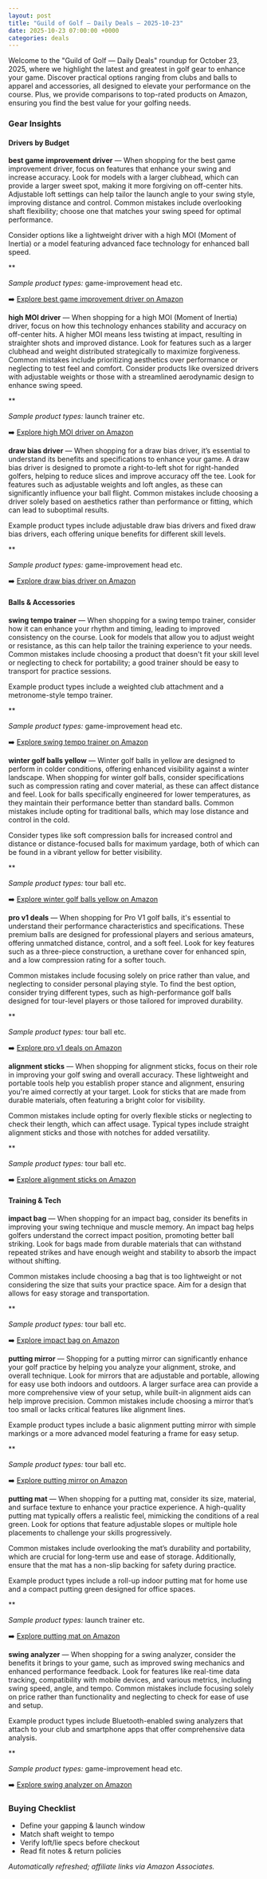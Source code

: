 ```yaml
---
layout: post
title: "Guild of Golf — Daily Deals — 2025-10-23"
date: 2025-10-23 07:00:00 +0000
categories: deals
---
```


Welcome to the "Guild of Golf — Daily Deals" roundup for October 23, 2025, where we highlight the latest and greatest in golf gear to enhance your game. Discover practical options ranging from clubs and balls to apparel and accessories, all designed to elevate your performance on the course. Plus, we provide comparisons to top-rated products on Amazon, ensuring you find the best value for your golfing needs.

### Gear Insights

#### Drivers by Budget

**best game improvement driver** — When shopping for the best game improvement driver, focus on features that enhance your swing and increase accuracy. Look for models with a larger clubhead, which can provide a larger sweet spot, making it more forgiving on off-center hits. Adjustable loft settings can help tailor the launch angle to your swing style, improving distance and control. Common mistakes include overlooking shaft flexibility; choose one that matches your swing speed for optimal performance. 

Consider options like a lightweight driver with a high MOI (Moment of Inertia) or a model featuring advanced face technology for enhanced ball speed.

**

_Sample product types:_ game-improvement head etc.

➡️ [Explore best game improvement driver on Amazon](https://www.amazon.com/s?k=best%20game%20improvement%20driver&tag=guildofgolfde-20)

**high MOI driver** — When shopping for a high MOI (Moment of Inertia) driver, focus on how this technology enhances stability and accuracy on off-center hits. A higher MOI means less twisting at impact, resulting in straighter shots and improved distance. Look for features such as a larger clubhead and weight distributed strategically to maximize forgiveness. Common mistakes include prioritizing aesthetics over performance or neglecting to test feel and comfort. Consider products like oversized drivers with adjustable weights or those with a streamlined aerodynamic design to enhance swing speed.

**

_Sample product types:_ launch trainer etc.

➡️ [Explore high MOI driver on Amazon](https://www.amazon.com/s?k=high%20MOI%20driver&tag=guildofgolfde-20)

**draw bias driver** — When shopping for a draw bias driver, it’s essential to understand its benefits and specifications to enhance your game. A draw bias driver is designed to promote a right-to-left shot for right-handed golfers, helping to reduce slices and improve accuracy off the tee. Look for features such as adjustable weights and loft angles, as these can significantly influence your ball flight. Common mistakes include choosing a driver solely based on aesthetics rather than performance or fitting, which can lead to suboptimal results.

Example product types include adjustable draw bias drivers and fixed draw bias drivers, each offering unique benefits for different skill levels.

**

_Sample product types:_ game-improvement head etc.

➡️ [Explore draw bias driver on Amazon](https://www.amazon.com/s?k=draw%20bias%20driver&tag=guildofgolfde-20)

#### Balls & Accessories

**swing tempo trainer** — When shopping for a swing tempo trainer, consider how it can enhance your rhythm and timing, leading to improved consistency on the course. Look for models that allow you to adjust weight or resistance, as this can help tailor the training experience to your needs. Common mistakes include choosing a product that doesn't fit your skill level or neglecting to check for portability; a good trainer should be easy to transport for practice sessions.

Example product types include a weighted club attachment and a metronome-style tempo trainer. 

**

_Sample product types:_ game-improvement head etc.

➡️ [Explore swing tempo trainer on Amazon](https://www.amazon.com/s?k=swing%20tempo%20trainer&tag=guildofgolfde-20)

**winter golf balls yellow** — Winter golf balls in yellow are designed to perform in colder conditions, offering enhanced visibility against a winter landscape. When shopping for winter golf balls, consider specifications such as compression rating and cover material, as these can affect distance and feel. Look for balls specifically engineered for lower temperatures, as they maintain their performance better than standard balls. Common mistakes include opting for traditional balls, which may lose distance and control in the cold. 

Consider types like soft compression balls for increased control and distance or distance-focused balls for maximum yardage, both of which can be found in a vibrant yellow for better visibility. 

**

_Sample product types:_ tour ball etc.

➡️ [Explore winter golf balls yellow on Amazon](https://www.amazon.com/s?k=winter%20golf%20balls%20yellow&tag=guildofgolfde-20)

**pro v1 deals** — When shopping for Pro V1 golf balls, it's essential to understand their performance characteristics and specifications. These premium balls are designed for professional players and serious amateurs, offering unmatched distance, control, and a soft feel. Look for key features such as a three-piece construction, a urethane cover for enhanced spin, and a low compression rating for a softer touch. 

Common mistakes include focusing solely on price rather than value, and neglecting to consider personal playing style. To find the best option, consider trying different types, such as high-performance golf balls designed for tour-level players or those tailored for improved durability.

**

_Sample product types:_ tour ball etc.

➡️ [Explore pro v1 deals on Amazon](https://www.amazon.com/s?k=pro%20v1%20deals&tag=guildofgolfde-20)

**alignment sticks** — When shopping for alignment sticks, focus on their role in improving your golf swing and overall accuracy. These lightweight and portable tools help you establish proper stance and alignment, ensuring you're aimed correctly at your target. Look for sticks that are made from durable materials, often featuring a bright color for visibility. 

Common mistakes include opting for overly flexible sticks or neglecting to check their length, which can affect usage. Typical types include straight alignment sticks and those with notches for added versatility. 

**

_Sample product types:_ tour ball etc.

➡️ [Explore alignment sticks on Amazon](https://www.amazon.com/s?k=alignment%20sticks&tag=guildofgolfde-20)

#### Training & Tech

**impact bag** — When shopping for an impact bag, consider its benefits in improving your swing technique and muscle memory. An impact bag helps golfers understand the correct impact position, promoting better ball striking. Look for bags made from durable materials that can withstand repeated strikes and have enough weight and stability to absorb the impact without shifting.

Common mistakes include choosing a bag that is too lightweight or not considering the size that suits your practice space. Aim for a design that allows for easy storage and transportation.

**

_Sample product types:_ tour ball etc.

➡️ [Explore impact bag on Amazon](https://www.amazon.com/s?k=impact%20bag&tag=guildofgolfde-20)

**putting mirror** — Shopping for a putting mirror can significantly enhance your golf practice by helping you analyze your alignment, stroke, and overall technique. Look for mirrors that are adjustable and portable, allowing for easy use both indoors and outdoors. A larger surface area can provide a more comprehensive view of your setup, while built-in alignment aids can help improve precision. Common mistakes include choosing a mirror that’s too small or lacks critical features like alignment lines.

Example product types include a basic alignment putting mirror with simple markings or a more advanced model featuring a frame for easy setup.

**

_Sample product types:_ tour ball etc.

➡️ [Explore putting mirror on Amazon](https://www.amazon.com/s?k=putting%20mirror&tag=guildofgolfde-20)

**putting mat** — When shopping for a putting mat, consider its size, material, and surface texture to enhance your practice experience. A high-quality putting mat typically offers a realistic feel, mimicking the conditions of a real green. Look for options that feature adjustable slopes or multiple hole placements to challenge your skills progressively.

Common mistakes include overlooking the mat’s durability and portability, which are crucial for long-term use and ease of storage. Additionally, ensure that the mat has a non-slip backing for safety during practice. 

Example product types include a roll-up indoor putting mat for home use and a compact putting green designed for office spaces.

**

_Sample product types:_ launch trainer etc.

➡️ [Explore putting mat on Amazon](https://www.amazon.com/s?k=putting%20mat&tag=guildofgolfde-20)

**swing analyzer** — When shopping for a swing analyzer, consider the benefits it brings to your game, such as improved swing mechanics and enhanced performance feedback. Look for features like real-time data tracking, compatibility with mobile devices, and various metrics, including swing speed, angle, and tempo. Common mistakes include focusing solely on price rather than functionality and neglecting to check for ease of use and setup.

Example product types include Bluetooth-enabled swing analyzers that attach to your club and smartphone apps that offer comprehensive data analysis.

**

_Sample product types:_ game-improvement head etc.

➡️ [Explore swing analyzer on Amazon](https://www.amazon.com/s?k=swing%20analyzer&tag=guildofgolfde-20)

### Buying Checklist

- Define your gapping & launch window
- Match shaft weight to tempo
- Verify loft/lie specs before checkout
- Read fit notes & return policies

*Automatically refreshed; affiliate links via Amazon Associates.*
